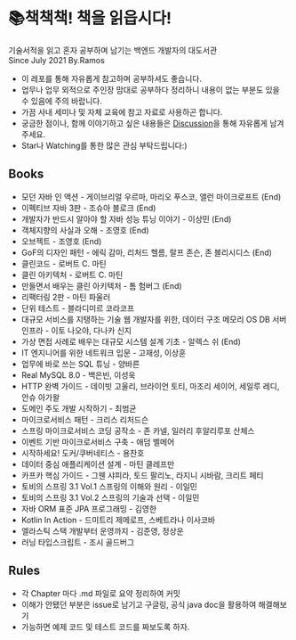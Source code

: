 # 📚책책책! 책을 읽읍시다!
기술서적을 읽고 혼자 공부하며 남기는 백엔드 개발자의 대도서관  
Since July 2021 By.Ramos

- 이 레포를 통해 자유롭게 참고하며 공부하셔도 좋습니다.
- 업무나 업무 외적으로 주인장 맘대로 공부하다 정리하니 내용이 없는 부분도 있을 수 있음에 주의 바랍니다.
- 가끔 사내 세미나 및 자체 교육에 참고 자료로 사용하곤 합니다.
- 궁금한 점이나, 함께 이야기하고 싶은 내용들은 [Discussion](https://github.com/alanhakhyeonsong/LetsReadBooks/discussions)을 통해 자유롭게 남겨주세요.
- Star나 Watching를 통한 많은 관심 부탁드립니다:)

## Books

- 모던 자바 인 액션 - 게이브리얼 우르마, 마리오 푸스코, 앨런 마이크로프트 (End)
- 이펙티브 자바 3판 - 조슈아 블로크 (End)
- 개발자가 반드시 알아야 할 자바 성능 튜닝 이야기 - 이상민 (End)
- 객체지향의 사실과 오해 - 조영호 (End)
- 오브젝트 - 조영호 (End)
- GoF의 디자인 패턴 - 에릭 감마, 리처드 헬름, 랄프 존슨, 존 블리시디스 (End)
- 클린코드 - 로버트 C. 마틴
- 클린 아키텍처 - 로버트 C. 마틴
- 만들면서 배우는 클린 아키텍처 - 톰 험버그 (End)
- 리팩터링 2판 - 마틴 파울러
- 단위 테스트 - 블라디미르 코라코프
- 대규모 서비스를 지탱하는 기술 웹 개발자를 위한, 데이터 구조 메모리 OS DB 서버 인프라 - 이토 나오야, 다나카 신지
- 가상 면접 사례로 배우는 대규모 시스템 설계 기초 - 알렉스 쉬 (End)
- IT 엔지니어를 위한 네트워크 입문 - 고재성, 이상훈
- 업무에 바로 쓰는 SQL 튜닝 - 양바른
- Real MySQL 8.0 - 백은빈, 이성욱
- HTTP 완벽 가이드 - 데이빗 고울리, 브라이언 토티, 마조리 세이어, 세일루 레디, 안슈 아가왈
- 도메인 주도 개발 시작하기 - 최범균
- 마이크로서비스 패턴 - 크리스 리처드슨
- 스프링 마이크로서비스 코딩 공작소 - 존 카넬, 일러리 후알리루포 산체스
- 이벤트 기반 마이크로서비스 구축 - 애덤 벨메어
- 시작하세요! 도커/쿠버네티스 - 용찬호
- 데이터 중심 애플리케이션 설계 - 마틴 클레프만
- 카프카 핵심 가이드 - 그웬 샤피라, 토드 팔리노, 라지니 시바람, 크리트 페티
- 토비의 스프링 3.1 Vol.1 스프링의 이해와 원리 - 이일민
- 토비의 스프링 3.1 Vol.2 스프링의 기술과 선택 - 이일민
- 자바 ORM 표준 JPA 프로그래밍 - 김영한
- Kotlin In Action - 드미트리 제메로프, 스베트라나 이사코바
- 엘라스틱 스택 개발부터 운영까지 - 김준영, 정상운
- 러닝 타입스크립트 - 조시 골드버그

## Rules

- 각 Chapter 마다 .md 파일로 요약 정리하여 커밋
- 이해가 안됐던 부분은 issue로 남기고 구글링, 공식 java doc을 활용하여 해결해보기
- 가능하면 예제 코드 및 테스트 코드를 짜보도록 하자.
